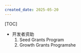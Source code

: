 ```yaml
---
created_date: 2025-05-20
---
```


[TOC]

- 开发者资助
  1. Seed Grants Program
  2. Growth Grants Programshe
